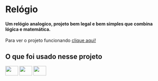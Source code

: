 # Relógio

#### Um relógio analogico, projeto bem legal e bem simples que combina lógica e matemática.


Para ver o projeto funcionando [clique aqui!](https://github.com/1MarcosAquino/Relogio)

## O que foi usado nesse projeto

<div>
  <img height='30' width='40' src="https://cdn.jsdelivr.net/gh/devicons/devicon/icons/html5/html5-original.svg" />
  <img height='30' width='40' src="https://cdn.jsdelivr.net/gh/devicons/devicon/icons/css3/css3-original.svg" />
  <img height='30' width='40' src="https://cdn.jsdelivr.net/gh/devicons/devicon/icons/javascript/javascript-original.svg" />  
</div>
